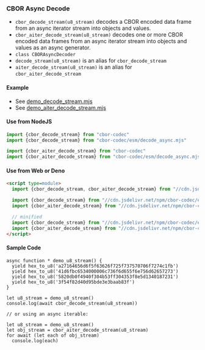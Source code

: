 ### CBOR Async Decode

- `cbor_decode_stream(u8_stream)` decodes a CBOR encoded data frame from an async iterator stream into objects and values.
- `cbor_aiter_decode_stream(u8_stream)` decodes one or more CBOR encoded data frames from an async iterator stream into objects and values as an async generator.
- `class CBORAsyncDecoder`
- `decode_stream(u8_stream)` is an alias for `cbor_decode_stream`
- `aiter_decode_stream(u8_stream)` is an alias for `cbor_aiter_decode_stream`

#### Example

- See [demo_decode_stream.mjs](../examples/demo_decode_stream.mjs)
- See [demo_aiter_decode_stream.mjs](../examples/demo_aiter_decode_stream.mjs)


#### Use from NodeJS

```javascript
import {cbor_decode_stream} from "cbor-codec"
import {cbor_decode_stream} from "cbor-codec/esm/decode_async.mjs"

import {cbor_aiter_decode_stream} from "cbor-codec"
import {cbor_aiter_decode_stream} from "cbor-codec/esm/decode_async.mjs"
```

#### Use from Web or Deno

```html
<script type=module>
  import {cbor_decode_stream, cbor_aiter_decode_stream} from "//cdn.jsdelivr.net/npm/cbor-codec/esm/index.mjs"

  import {cbor_decode_stream} from "//cdn.jsdelivr.net/npm/cbor-codec/esm/decode_async.mjs"
  import {cbor_aiter_decode_stream} from "//cdn.jsdelivr.net/npm/cbor-codec/esm/decode_async.mjs"

  // minified
  import {cbor_decode_stream} from "//cdn.jsdelivr.net/npm/cbor-codec/esm/decode_async.min.mjs"
  import {cbor_aiter_decode_stream} from "//cdn.jsdelivr.net/npm/cbor-codec/esm/decode_async.min.mjs"
</script>
```

#### Sample Code

```
async function * demo_u8_stream() {
  yield hex_to_u8('a27164656d6f5f63626f725f737570706f7274c1fb')
  yield hex_to_u8('41d6fbc6534000006c736f6d655f6e756d62657273')
  yield hex_to_u8('5820db0f4940f304b53ff304353f8e5d1340187231')
  yield hex_to_u8('3f54f82d40d95bde3e3baab83f')
}

let u8_stream = demo_u8_stream()
console.log(await cbor_decode_stream(u8_stream))

// or using an async iterable:

let u8_stream = demo_u8_stream()
let obj_stream = cbor_aiter_decode_stream(u8_stream)
for await (let each of obj_stream)
  console.log(each)
```
